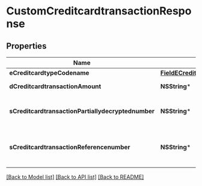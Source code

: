 # CustomCreditcardtransactionResponse

## Properties
Name | Type | Description | Notes
------------ | ------------- | ------------- | -------------
**eCreditcardtypeCodename** | [**FieldECreditcardtypeCodename***](FieldECreditcardtypeCodename.md) |  | 
**dCreditcardtransactionAmount** | **NSString*** | The amount of the Creditcardtransaction | 
**sCreditcardtransactionPartiallydecryptednumber** | **NSString*** | The partially decrypted credit card number used in the Creditcardtransaction | 
**sCreditcardtransactionReferencenumber** | **NSString*** | The reference number on the creditcard service for the Creditcardtransaction | 

[[Back to Model list]](../README.md#documentation-for-models) [[Back to API list]](../README.md#documentation-for-api-endpoints) [[Back to README]](../README.md)


